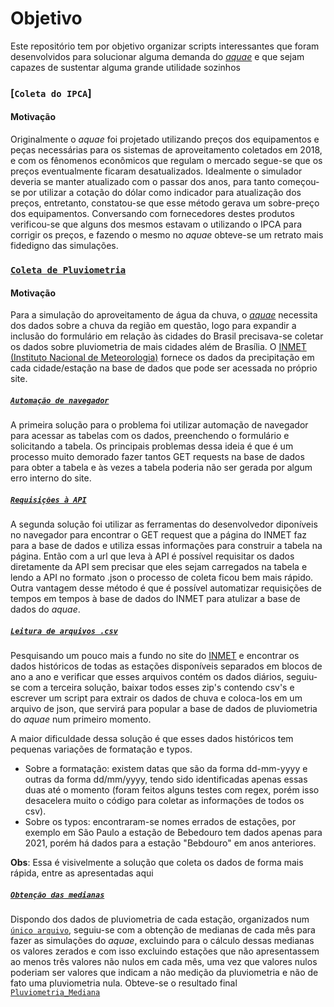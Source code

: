# Objetivo

Este repositório tem por objetivo organizar scripts interessantes que foram desenvolvidos para solucionar alguma demanda do [<i>aquae</i>](https://github.com/SamuelNoB/Aquae) e que sejam capazes de sustentar alguma grande utilidade sozinhos

### [`Coleta do IPCA`]

#### Motivação

Originalmente o <i>aquae</i> foi projetado utilizando preços dos equipamentos e peças necessárias para os sistemas de aproveitamento coletados em 2018, e com os fênomenos econômicos que regulam o mercado segue-se que os preços eventualmente ficaram desatualizados. Idealmente o simulador deveria se manter atualizado com o passar dos anos, para tanto começou-se por utilizar a cotação do dólar como indicador para atualização dos preços, entretanto, constatou-se que esse método gerava um sobre-preço dos equipamentos. Conversando com fornecedores destes produtos verificou-se que alguns dos mesmos estavam o utilizando o IPCA para corrigir os preços, e fazendo o mesmo no <i>aquae</i> obteve-se um retrato mais fidedigno das simulações.

### [`Coleta de Pluviometria`](Coleta_de_pluviometria/)

#### Motivação

Para a simulação do aproveitamento de água da chuva, o [<i>aquae</i>](https://github.com/SamuelNoB/Aquae) necessita dos dados sobre a chuva da região em questão, logo para expandir a inclusão do formulário em relação às cidades do Brasil precisava-se coletar os dados sobre pluviometria de mais cidades além de Brasília. O [INMET (Instituto Nacional de Meteorologia)](https://portal.inmet.gov.br/) fornece os dados da precipitação em cada cidade/estação na base de dados que pode ser acessada no próprio site.

##### [`Automação de navegador`](Coleta_de_pluviometria/Tabela_de_Pluviometria.py)

A primeira solução para o problema foi utilizar automação de navegador para acessar as tabelas com os dados, preenchendo o formulário e solicitando a tabela. Os principais problemas dessa ideia é que é um processo muito demorado fazer tantos GET requests na base de dados para obter a tabela e às vezes a tabela poderia não ser gerada por algum erro interno do site.

##### [`Requisições à API`](Coleta_de_pluviometria/Via_API.py)

A segunda solução foi utilizar as ferramentas do desenvolvedor diponíveis no navegador para encontrar o GET request que a página do INMET faz para a base de dados e utiliza essas informações para construir a tabela na página. Então com a url que leva à API é possível requisitar os dados diretamente da API sem precisar que eles sejam carregados na tabela e lendo a API no formato .json o processo de coleta ficou bem mais rápido. Outra vantagem desse método é que é possível automatizar requisições de tempos em tempos à base de dados do INMET para atulizar a base de dados do <i>aquae</i>.

##### [`Leitura de arquivos .csv`](Coleta_de_pluviometria/CSV_para_Json.py)

Pesquisando um pouco mais a fundo no site do [INMET](https://portal.inmet.gov.br/dadoshistoricos) e encontrar os dados históricos de todas as estações disponíveis separados em blocos de ano a ano e verificar que esses arquivos contém os dados diários, seguiu-se com a terceira solução, baixar todos esses zip's contendo csv's e escrever um script para extrair os dados de chuva e coloca-los em um arquivo de json, que servirá para popular a base de dados de pluviometria do <i>aquae</i> num primeiro momento.

A maior dificuldade dessa solução é que esses dados históricos tem pequenas variações de formatação e typos.

-   Sobre a formatação: existem datas que são da forma dd-mm-yyyy e outras da forma dd/mm/yyyy, tendo sido identificadas apenas essas duas até o momento (foram feitos alguns testes com regex, porém isso desacelera muito o código para coletar as informações de todos os csv).
-   Sobre os typos: encontraram-se nomes errados de estações, por exemplo em São Paulo a estação de Bebedouro tem dados apenas para 2021, porém há dados para a estação "Bebdouro" em anos anteriores.

**Obs**: Essa é visivelmente a solução que coleta os dados de forma mais rápida, entre as apresentadas aqui

##### [`Obtenção das medianas`](Coleta_de_pluviometria/Limpa_Pluviometria.py)

Dispondo dos dados de pluviometria de cada estação, organizados num [`único arquivo`](Coleta_de_pluviometria/Pluviometria_Brasil.json), seguiu-se com a obtenção de medianas de cada mês para fazer as simulações do <i>aquae</i>, excluindo para o cálculo dessas medianas os valores zerados e com isso excluindo estações que não apresentassem ao menos três valores não nulos em cada mês, uma vez que valores nulos poderiam ser valores que indicam a não medição da pluviometria e não de fato uma pluviometria nula. Obteve-se o resultado final [`Pluviometria_Mediana`](Coleta_de_pluviometria/Pluviometria_Mediana.json)
